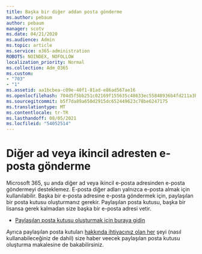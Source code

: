 ```yaml
---
title: Başka bir diğer addan posta gönderme
ms.author: pebaum
author: pebaum
manager: scotv
ms.date: 04/21/2020
ms.audience: Admin
ms.topic: article
ms.service: o365-administration
ROBOTS: NOINDEX, NOFOLLOW
localization_priority: Normal
ms.collection: Adm_O365
ms.custom:
- "703"
- "1"
ms.assetid: aa1bcbea-c09e-40f1-81ad-e86ad567ae16
ms.openlocfilehash: 704d5f5bb251c02169f155635c48633ec55848936b4fd211a3b2978811a45dc7
ms.sourcegitcommit: b5f7da89a650d2915dc652449623c78be6247175
ms.translationtype: MT
ms.contentlocale: tr-TR
ms.lasthandoff: 08/05/2021
ms.locfileid: "54052514"
---
```

# <a name="send-email-from-an-alias-or-secondary-address"></a>Diğer ad veya ikincil adresten e-posta gönderme

Microsoft 365, şu anda diğer ad veya ikincil e-posta adresinden e-posta göndermeyi desteklemez. E-posta diğer adları yalnızca e-posta almak için kullanılabilir. Başka bir e-posta adresine e-posta göndermek için, paylaşılan bir posta kutusu oluşturmanız gerekir. Paylaşılan posta kutusu, başka bir lisansa gerek kalmadan size başka bir e-posta adresi vetir.
  
- [Paylaşılan posta kutusu oluşturmak için buraya gidin](https://portal.office.com/AdminPortal/Home#/AssistedGuide/addemailoptions)

Ayrıca paylaşılan posta kutuları [hakkında ihtiyacınız olan her](/microsoft-365/admin/email/create-a-shared-mailbox) şeyi (nasıl kullanabileceğiniz de dahil) size haber veecek paylaşılan posta kutusu oluşturma makalesine de bakabilirsiniz.